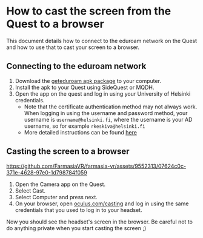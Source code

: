 # How to cast the screen from the Quest to a browser
This document details how to connect to the eduroam network on the Quest and how to use that to cast your screen to a browser.

## Connecting to the eduroam network
1. Download the [geteduroam apk package](https://apkpure.com/geteduroam/app.eduroam.geteduroam) to your computer.
2. Install the apk to your Quest using SideQuest or MQDH.
3. Open the app on the quest and log in using your University of Helsinki credentials.
    - Note that the certificate authentication method may not always work. When logging in using the username and password method, your username is `username@helsinki.fi`, where the username is your AD username, so for example `rkeskiva@helsinki.fi`
    - More detailed instructions can be found [here](https://helpdesk.it.helsinki.fi/en/instructions/logging-and-connections/eduroam-android-devices)

## Casting the screen to a browser


https://github.com/FarmasiaVR/farmasia-vr/assets/9552313/07624c0c-371e-4628-97e0-1d798784f059


1. Open the Camera app on the Quest.
2. Select Cast.
3. Select Computer and press next.
4. On your browser, open [oculus.com/casting](https://www.oculus.com/casting) and log in using the same credentials that you used to log in to your headset.

Now you should see the headset's screen in the browser. Be careful not to do anything private when you start casting the screen ;)
